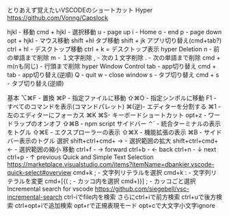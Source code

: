 とりあえず覚えたいVSCODEのショートカット
Hyper
https://github.com/Vonng/Capslock

hjkl - 移動
cmd + hjkl - 選択移動
u - page up
i - Home
o - end
p - page down
opt + hjkl - マウス移動
shift +hl タブ移動
shift + jk アプリ切り替え(cmd+tab?)
ctrl + hl - デスクトップ移動
ctrl + k = デスクトップ表示
hyper Deletion
n - 前の単語まで削除
m - １文字削除
, - 次の１文字削除
. - 次の単語まで削除
cmd + m(nも同じ) - 行頭まで削除
hyper Window Control
tab - app切り替え
cmd + tab - app切り替え(逆順)
Q - quit
w - close window
s - タブ切り替え
cmd + s - タブ切り替え(逆順)

基本
⌥⌘F - 置換
⌘P   - 指定ファイルに移動
⇧⌘O - 指定シンボルに移動
F1    - すべてのコマンドを表示(コマンドパレット)
⌘\(逆)- エディターを分割する
⌘1    - 左のエディターにフォーカス
⌘K ⌘S- キーボードショートカット
opt+z  - ワードラップのオンオフ
⇧⌘B  - npm script
サイドバー
⌃`    - 統合ターミナルの表示をトグル
⇧⌘E  - エクスプローラーの表示
⇧⌘X  - 機能拡張の表示
⌘B    - サイドバー表示のトグル
選択
shift+ctrl+cmd+ → - 選択範囲の拡大
shift+ctrl+cmd+ ← - 選択範囲の縮小
移動
ctrl+f - → forward
ctrl+b - ← back
ctrl+n - ↓ next
ctrl+p - ↑ previous
Quick and Simple Text Selection
https://marketplace.visualstudio.com/items?itemName=dbankier.vscode-quick-select#overview
cmd+k ; - 文字列リテラルを選択
cmd+k : - 文字列リテラルを変更
cmd+[{( ; - カッコ内を選択
cmd+)}] ; - カッコごと選択
Incremental search for vscode
https://github.com/siegebell/vsc-incremental-search
ctrl-iでfile内を検索
さらにctrl+iで前方検索
ctrl+uで後方検索
ctrl+opt+iで追加検索
opt+rで正規表現モード
opt+cで大文字小文字ignore
